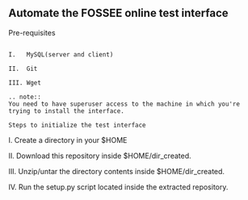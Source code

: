 Automate the FOSSEE online test interface
-----------------------------------------

Pre-requisites
~~~~~~~~~~~~~

I.   MySQL(server and client)

II.  Git

III. Wget

.. note::
You need to have superuser access to the machine in which you're trying to install the interface.
  
Steps to initialize the test interface
~~~~~~~~~~~~~~~~~~~~~~~~~~~~~~~~~~~~~~

I.   Create a directory in your $HOME

II.  Download this repository inside $HOME/dir_created.

III. Unzip/untar the directory contents inside $HOME/dir_created.

IV.  Run the setup.py script located inside the extracted repository.




